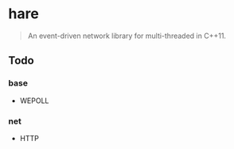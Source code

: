 # hare

> An event-driven network library for multi-threaded in C++11.

## Todo

### base

- WEPOLL

### net

- HTTP
